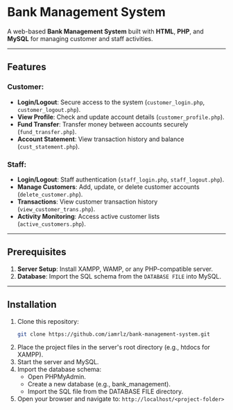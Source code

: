 # Bank Management System

A web-based **Bank Management System** built with **HTML**, **PHP**, and **MySQL** for managing customer and staff activities.

---

## Features

### Customer:
- **Login/Logout**: Secure access to the system (`customer_login.php`, `customer_logout.php`).
- **View Profile**: Check and update account details (`customer_profile.php`).
- **Fund Transfer**: Transfer money between accounts securely (`fund_transfer.php`).
- **Account Statement**: View transaction history and balance (`cust_statement.php`).

### Staff:
- **Login/Logout**: Staff authentication (`staff_login.php`, `staff_logout.php`).
- **Manage Customers**: Add, update, or delete customer accounts (`delete_customer.php`).
- **Transactions**: View customer transaction history (`view_customer_trans.php`).
- **Activity Monitoring**: Access active customer lists (`active_customers.php`).

---

## Prerequisites
1. **Server Setup**: Install XAMPP, WAMP, or any PHP-compatible server.
2. **Database**: Import the SQL schema from the `DATABASE FILE` into MySQL.

---

## Installation
1. Clone this repository:
   ```bash
   git clone https://github.com/iamrlz/bank-management-system.git

2. Place the project files in the server's root directory (e.g., htdocs for XAMPP).
3. Start the server and MySQL.
4. Import the database schema:
    - Open PHPMyAdmin.
    - Create a new database (e.g., bank_management).
    - Import the SQL file from the DATABASE FILE directory.
5. Open your browser and navigate to:
    `http://localhost/<project-folder>`

